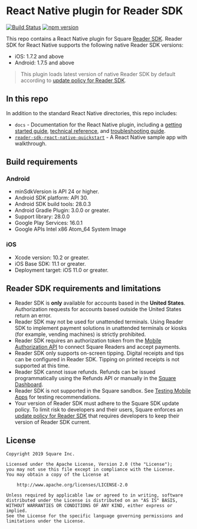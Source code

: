 # React Native plugin for Reader SDK

[![Build Status](https://travis-ci.com/square/react-native-square-reader-sdk.svg?branch=master)](https://travis-ci.com/square/react-native-square-reader-sdk)
[![npm version](https://badge.fury.io/js/react-native-square-reader-sdk.svg)](https://badge.fury.io/js/react-native-square-reader-sdk)

This repo contains a React Native plugin for Square [Reader SDK]. Reader SDK for
React Native supports the following native Reader SDK versions:

  * iOS: 1.7.2 and above
  * Android: 1.7.5 and above

>This plugin loads latest version of native Reader SDK by default according to [update policy for Reader SDK].

## In this repo

In addition to the standard React Native directories, this repo includes:

* `docs` - Documentation for the React Native plugin, including a
  [getting started guide], [technical reference], and [troubleshooting guide].
* [`reader-sdk-react-native-quickstart`] - A React Native sample app with
  walkthrough.


## Build requirements

### Android

* minSdkVersion is API 24 or higher.
* Android SDK platform: API 30.
* Android SDK build tools: 28.0.3
* Android Gradle Plugin: 3.0.0 or greater.
* Support library: 28.0.0
* Google Play Services: 16.0.1
* Google APIs Intel x86 Atom_64 System Image

### iOS

* Xcode version: 10.2 or greater.
* iOS Base SDK: 11.1 or greater.
* Deployment target: iOS 11.0 or greater.


## Reader SDK requirements and limitations

* Reader SDK is **only** available for accounts based in the **United States**.
  Authorization requests for accounts based outside the United States return an
  error.
* Reader SDK may not be used for unattended terminals. Using Reader SDK to
  implement payment solutions in unattended terminals or kiosks (for example,
  vending machines) is strictly prohibited.
* Reader SDK requires an authorization token from the [Mobile Authorization API]
  to connect Square Readers and accept payments.
* Reader SDK only supports on-screen tipping. Digital receipts and tips can be
  configured in Reader SDK. Tipping on printed receipts is not supported at this
  time.
* Reader SDK cannot issue refunds. Refunds can be issued programmatically using
  the Refunds API or manually in the [Square Dashboard].
* Reader SDK is not supported in the Square sandbox. See [Testing Mobile Apps]
  for testing recommendations.
* Your version of Reader SDK must adhere to the Square SDK update policy. To
  limit risk to developers and their users, Square enforces an
  [update policy for Reader SDK] that requires developers to keep their version
  of Reader SDK current.


## License

```
Copyright 2019 Square Inc.

Licensed under the Apache License, Version 2.0 (the "License");
you may not use this file except in compliance with the License.
You may obtain a copy of the License at

    http://www.apache.org/licenses/LICENSE-2.0

Unless required by applicable law or agreed to in writing, software
distributed under the License is distributed on an "AS IS" BASIS,
WITHOUT WARRANTIES OR CONDITIONS OF ANY KIND, either express or implied.
See the License for the specific language governing permissions and
limitations under the License.
```


[//]: # "Link anchor definitions"
[Mobile Authorization API]: https://developer.squareup.com/docs/mobile-authz/build-with-mobile-authz
[Reader SDK]: https://developer.squareup.com/docs/reader-sdk/what-it-does
[Square Dashboard]: https://squareup.com/dashboard/
[update policy for Reader SDK]: https://developer.squareup.com/docs/reader-sdk/what-it-does#readersdkupdatepolicy
[Testing Mobile Apps]: https://developer.squareup.com/docs/testing/mobile
[getting started guide]: https://github.com/square/react-native-square-reader-sdk/tree/master/docs/get-started.md
[technical reference]: https://github.com/square/react-native-square-reader-sdk/tree/master/docs/reference.md
[troubleshooting guide]: https://github.com/square/react-native-square-reader-sdk/tree/master/docs/troubleshooting.md
[`reader-sdk-react-native-quickstart`]: https://github.com/square/react-native-square-reader-sdk/tree/master/reader-sdk-react-native-quickstart
